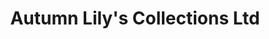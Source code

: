 ---
title: "Autumn Lily's Collections Ltd"
url: /kinsman-twp/autumn-lilys-collections-ltd/
shop: Sammler
---
